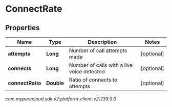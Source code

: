 # ConnectRate


## Properties

| Name | Type | Description | Notes |
| ------------ | ------------- | ------------- | ------------- |
| **attempts** | **Long** | Number of call attempts made |  [optional] |
| **connects** | **Long** | Number of calls with a live voice detected |  [optional] |
| **connectRatio** | **Double** | Ratio of connects to attempts |  [optional] |




_com.mypurecloud.sdk.v2:platform-client-v2:233.0.0_
